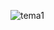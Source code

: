 ![tema1](https://github.com/UrseAdrianDinu/computer-graphics/assets/56962587/815bbdbf-5d40-46e0-b912-b3cfa68e7f5e)
